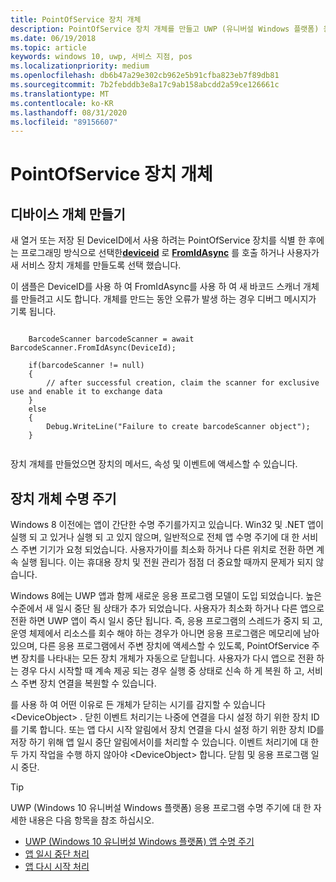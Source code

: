```yaml
---
title: PointOfService 장치 개체
description: PointOfService 장치 개체를 만들고 UWP (유니버설 Windows 플랫폼) 응용 프로그램 모델에서 장치 개체 수명 주기에 대해 알아보는 방법에 대해 알아봅니다.
ms.date: 06/19/2018
ms.topic: article
keywords: windows 10, uwp, 서비스 지점, pos
ms.localizationpriority: medium
ms.openlocfilehash: db6b47a29e302cb962e5b91cfba823eb7f89db81
ms.sourcegitcommit: 7b2febddb3e8a17c9ab158abcdd2a59ce126661c
ms.translationtype: MT
ms.contentlocale: ko-KR
ms.lasthandoff: 08/31/2020
ms.locfileid: "89156607"
---
```

# <a name="pointofservice-device-objects"></a>PointOfService 장치 개체

## <a name="creating-a-device-object"></a>디바이스 개체 만들기

새 열거 또는 저장 된 DeviceID에서 사용 하려는 PointOfService 장치를 식별 한 후에는 프로그래밍 방식으로 선택한[**deviceid**](/uwp/api/windows.devices.enumeration.deviceinformation.id) 로 [**FromIdAsync**](/uwp/api/windows.devices.pointofservice.barcodescanner.fromidasync) 를 호출 하거나 사용자가 새 서비스 장치 개체를 만들도록 선택 했습니다.

이 샘플은 DeviceID를 사용 하 여 FromIdAsync를 사용 하 여 새 바코드 스캐너 개체를 만들려고 시도 합니다. 개체를 만드는 동안 오류가 발생 하는 경우 디버그 메시지가 기록 됩니다.

```Csharp

    BarcodeScanner barcodeScanner = await BarcodeScanner.FromIdAsync(DeviceId);

    if(barcodeScanner != null)
    {
        // after successful creation, claim the scanner for exclusive use and enable it to exchange data
    }
    else
    {
        Debug.WriteLine("Failure to create barcodeScanner object");
    }
    
```

장치 개체를 만들었으면 장치의 메서드, 속성 및 이벤트에 액세스할 수 있습니다.  

## <a name="device-object-lifecycle"></a>장치 개체 수명 주기

Windows 8 이전에는 앱이 간단한 수명 주기를가지고 있습니다. Win32 및 .NET 앱이 실행 되 고 있거나 실행 되 고 있지 않으며, 일반적으로 전체 앱 수명 주기에 대 한 서비스 주변 기기가 요청 되었습니다. 사용자가이를 최소화 하거나 다른 위치로 전환 하면 계속 실행 됩니다. 이는 휴대용 장치 및 전원 관리가 점점 더 중요할 때까지 문제가 되지 않습니다.

Windows 8에는 UWP 앱과 함께 새로운 응용 프로그램 모델이 도입 되었습니다. 높은 수준에서 새 일시 중단 됨 상태가 추가 되었습니다. 사용자가 최소화 하거나 다른 앱으로 전환 하면 UWP 앱이 즉시 일시 중단 됩니다. 즉, 응용 프로그램의 스레드가 중지 되 고, 운영 체제에서 리소스를 회수 해야 하는 경우가 아니면 응용 프로그램은 메모리에 남아 있으며, 다른 응용 프로그램에서 주변 장치에 액세스할 수 있도록, PointOfService 주변 장치를 나타내는 모든 장치 개체가 자동으로 닫힙니다. 사용자가 다시 앱으로 전환 하는 경우 다시 시작할 때 계속 제공 되는 경우 실행 중 상태로 신속 하 게 복원 하 고, 서비스 주변 장치 연결을 복원할 수 있습니다.

를 사용 하 여 어떤 이유로 든 개체가 닫히는 시기를 감지할 수 있습니다 \<DeviceObject\> . 닫힌 이벤트 처리기는 나중에 연결을 다시 설정 하기 위한 장치 ID를 기록 합니다.   또는 앱 다시 시작 알림에서 장치 연결을 다시 설정 하기 위한 장치 ID를 저장 하기 위해 앱 일시 중단 알림에서이를 처리할 수 있습니다.  이벤트 처리기에 대 한 두 가지 작업을 수행 하지 않아야 \<DeviceObject\> 합니다. 닫힘 및 응용 프로그램 일시 중단.

> [!TIP]
> UWP (Windows 10 유니버설 Windows 플랫폼) 응용 프로그램 수명 주기에 대 한 자세한 내용은 다음 항목을 참조 하십시오.
> - [UWP (Windows 10 유니버설 Windows 플랫폼) 앱 수명 주기](../launch-resume/app-lifecycle.md)
> - [앱 일시 중단 처리](../launch-resume/suspend-an-app.md)
> - [앱 다시 시작 처리](../launch-resume/resume-an-app.md)